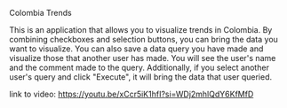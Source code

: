 
Colombia Trends 

This is an application that allows you to visualize trends in Colombia. By combining checkboxes and selection buttons, you can bring the data you want to visualize. You can also save a data query you have made and visualize those that another user has made. You will see the user's name and the comment made to the query. Additionally, if you select another user's query and click "Execute", it will bring the data that user queried.

link to video: https://youtu.be/xCcr5iK1hfI?si=WDj2mhlQdY6KfMfD
